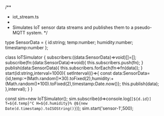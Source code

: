 /**
 * iot_stream.ts
 *
 * Simulates IoT sensor data streams and publishes them to a pseudo-MQTT system.
 */

type SensorData = { id:string; temp:number; humidity:number; timestamp:number };

class IoTSimulator {
  subscribers:((data:SensorData)=>void)[]=[];
  subscribe(fn:(data:SensorData)=>void){ this.subscribers.push(fn); }
  publish(data:SensorData){ this.subscribers.forEach(fn=>fn(data)); }
  start(id:string,interval=1000){
    setInterval(()=>{
      const data:SensorData={id,temp:+(Math.random()*30).toFixed(2),humidity:+(Math.random()*100).toFixed(2),timestamp:Date.now()};
      this.publish(data);
    },interval);
  }
}

const sim=new IoTSimulator();
sim.subscribe(d=>console.log(`[${d.id}] T=${d.temp}°C H=${d.humidity}% @${new Date(d.timestamp).toISOString()}`));
sim.start('sensor-1',500);
